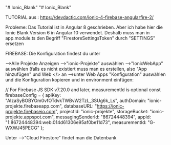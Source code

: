 "# Ionic_Blank" 
"# Ionic_Blank" 

TUTORIAL aus : https://devdactic.com/ionic-4-firebase-angularfire-2/

Probleme:
Das Tutorial ist in Angular 8 geschrieben. Aber ich habe hier die Ionic Blank Version 6 in Angular 10 verwendet. Deshalb muss man in app.module.ts den Begriff 
"FirestoreSettingsToken" durch "SETTINGS" ersetzen

FIREBASE:
Die Konfiguration findest du unter

-->Alle Projekte Anzeigen
-->"ionic-Projekte" auswählen
-->"IonicWebApp" auswählen (falls es nicht existiert muss man es erstellen, also "App hinzufügen" und Web </> an
-->unter  Web Apps "Konfiguration" auswählen und die Konfiguration kopieren und in environment einfügen:

// For Firebase JS SDK v7.20.0 and later, measurementId is optional
const firebaseConfig = {
  apiKey: "AIzaSyBOBYOm0vfOTdvkTWBvW2TzL_3SUg6k_Ls",
  authDomain: "ionic-projekte.firebaseapp.com",
  databaseURL: "https://ionic-projekte.firebaseio.com",
  projectId: "ionic-projekte",
  storageBucket: "ionic-projekte.appspot.com",
  messagingSenderId: "86724448394",
  appId: "1:86724448394:web:014d61306e95af0be11d73",
  measurementId: "G-WXWJ45PECG"
};

Unter -->"Cloud Firestore" findet man die Datenbank